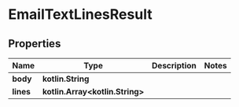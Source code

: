 
# EmailTextLinesResult

## Properties
Name | Type | Description | Notes
------------ | ------------- | ------------- | -------------
**body** | **kotlin.String** |  | 
**lines** | **kotlin.Array&lt;kotlin.String&gt;** |  | 



